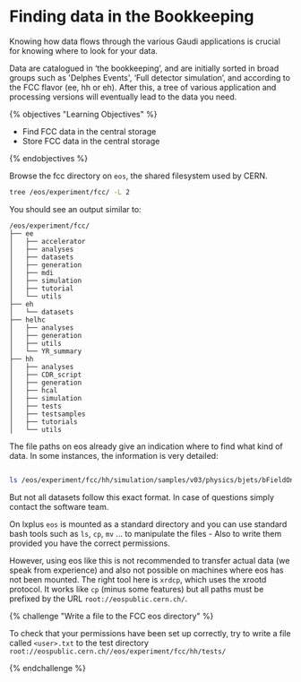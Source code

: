 # Finding data in the Bookkeeping

Knowing how data flows through the various Gaudi applications is crucial for 
knowing where to look for your data.

Data are catalogued in ‘the bookkeeping’, and are initially sorted in broad 
groups such as 'Delphes Events', ‘Full detector simulation’, and according to the FCC flavor (ee, hh or eh).
After this, a tree of various application and processing versions will 
eventually lead to the data you need.

{% objectives "Learning Objectives" %}

* Find FCC data in the central storage
* Store FCC data in the central storage

{% endobjectives %}

Browse the fcc directory on `eos`, the shared filesystem used by CERN.

```bash
tree /eos/experiment/fcc/ -L 2
```

You should see an output similar to:

```
/eos/experiment/fcc/
├── ee
│   ├── accelerator
│   ├── analyses
│   ├── datasets
│   ├── generation
│   ├── mdi
│   ├── simulation
│   ├── tutorial
│   └── utils
├── eh
│   └── datasets
├── helhc
│   ├── analyses
│   ├── generation
│   ├── utils
│   └── YR_summary
├── hh
│   ├── analyses
│   ├── CDR_script
│   ├── generation
│   ├── hcal
│   ├── simulation
│   ├── tests
│   ├── testsamples
│   ├── tutorials
│   └── utils
```

The file paths on eos already give an indication where to find what kind of data. In some instances, the information is very detailed:

```bash

ls /eos/experiment/fcc/hh/simulation/samples/v03/physics/bjets/bFieldOn/etaTo1.5/1000GeV/simu/output_103747599.root
```

But not all datasets follow this exact format. In case of questions simply contact the software team.

On lxplus `eos` is mounted as a standard directory and you can use standard bash tools such as `ls`, `cp`, `mv` ... to manipulate the files - Also to write them provided you have the correct permissions.



However, using eos like this is not recommended to transfer actual data (we speak from experience) and also not possible on machines where eos has not been mounted. The right tool here is `xrdcp`, which uses the xrootd protocol. It works like   `cp` (minus some features) but all paths must be prefixed by the URL `root://eospublic.cern.ch/`.


{% challenge "Write a file to the FCC eos directory" %}

To check that your permissions have been set up correctly, try to write a file called `<user>.txt` to the test directory `root://eospublic.cern.ch//eos/experiment/fcc/hh/tests/`

{% endchallenge %}
